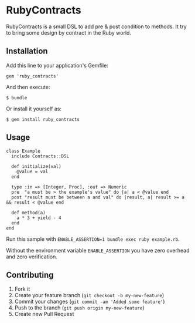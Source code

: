 # RubyContracts

RubyContracts is a small DSL to add pre & post condition to methods. It try to bring some design by contract in the Ruby world.

## Installation

Add this line to your application's Gemfile:

    gem 'ruby_contracts'

And then execute:

    $ bundle

Or install it yourself as:

    $ gem install ruby_contracts

## Usage

    class Example
      include Contracts::DSL
      
      def initialize(val)
        @value = val
      end
      
      type :in => [Integer, Proc], :out => Numeric
      pre  "a must be > the example's value" do |a| a < @value end
      post "result must be between a and val" do |result, a| result >= a && result < @value end
      
      def method(a)
        a * 3 + yield - 4
      end
    end

Run this sample with `ENABLE_ASSERTION=1 bundle exec ruby example.rb`.

Without the environment variable `ENABLE_ASSERTION` you have zero overhead and zero verification.

## Contributing

1. Fork it
2. Create your feature branch (`git checkout -b my-new-feature`)
3. Commit your changes (`git commit -am 'Added some feature'`)
4. Push to the branch (`git push origin my-new-feature`)
5. Create new Pull Request

